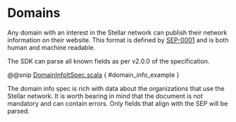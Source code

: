 # Domains

Any domain with an interest in the Stellar network can publish their network information on their
website. This format is defined by [SEP-0001](https://github.com/stellar/stellar-protocol/blob/master/ecosystem/sep-0001.md) and is both human and machine readable.

The SDK can parse all known fields as per v2.0.0 of the specification.

@@snip [DomainInfoItSpec.scala](../../it/scala/stellar/sdk/DomainInfoItSpec.scala) { #domain_info_example }

The domain info spec is rich with data about the organizations that use the Stellar network. 
It is worth bearing in mind that the document is not mandatory and can contain errors. Only fields that
align with the SEP will be parsed.